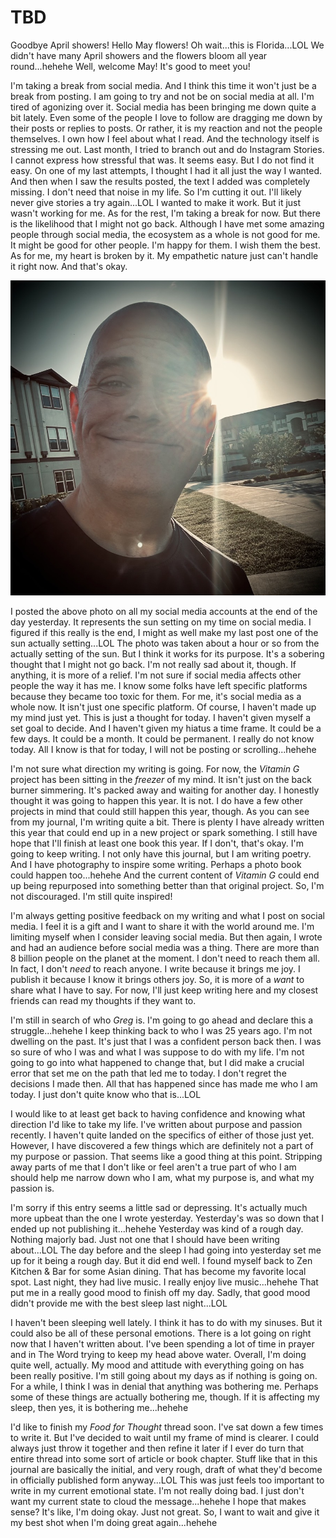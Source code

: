 # TBD

Goodbye April showers! Hello May flowers! Oh wait...this is Florida...LOL We didn't have many April showers and the flowers bloom all year round...hehehe Well, welcome May! It's good to meet you!

I'm taking a break from social media. And I think this time it won't just be a break from posting. I am going to try and not be on social media at all. I'm tired of agonizing over it. Social media has been bringing me down quite a bit lately. Even some of the people I love to follow are dragging me down by their posts or replies to posts. Or rather, it is my reaction and not the people themselves. I own how I feel about what I read. And the technology itself is stressing me out. Last month, I tried to branch out and do Instagram Stories. I cannot express how stressful that was. It seems easy. But I do not find it easy. On one of my last attempts, I thought I had it all just the way I wanted. And then when I saw the results posted, the text I added was completely missing. I don't need that noise in my life. So I'm cutting it out. I'll likely never give stories a try again...LOL I wanted to make it work. But it just wasn't working for me. As for the rest, I'm taking a break for now. But there is the likelihood that I might not go back. Although I have met some amazing people through social media, the ecosystem as a whole is not good for me. It might be good for other people. I'm happy for them. I wish them the best. As for me, my heart is broken by it. My empathetic nature just can't handle it right now. And that's okay.

![Selfie with the sun glaring behind the side of my head](./img/IMG_6278.jpeg)

I posted the above photo on all my social media accounts at the end of the day yesterday. It represents the sun setting on my time on social media. I figured if this really is the end, I might as well make my last post one of the sun actually setting...LOL The photo was taken about a hour or so from the actually setting of the sun. But I think it works for its purpose. It's a sobering thought that I might not go back. I'm not really sad about it, though. If anything, it is more of a relief. I'm not sure if social media affects other people the way it has me. I know some folks have left specific platforms because they became too toxic for them. For me, it's social media as a whole now. It isn't just one specific platform. Of course, I haven't made up my mind just yet. This is just a thought for today. I haven't given myself a set goal to decide. And I haven't given my hiatus a time frame. It could be a few days. It could be a month. It could be permanent. I really do not know today. All I know is that for today, I will not be posting or scrolling...hehehe

I'm not sure what direction my writing is going. For now, the *Vitamin G* project has been sitting in the *freezer* of my mind. It isn't just on the back burner simmering. It's packed away and waiting for another day. I honestly thought it was going to happen this year. It is not. I do have a few other projects in mind that could still happen this year, though. As you can see from my journal, I'm writing quite a bit. There is plenty I have already written this year that could end up in a new project or spark something. I still have hope that I'll finish at least one book this year. If I don't, that's okay. I'm going to keep writing. I not only have this journal, but I am writing poetry. And I have photography to inspire some writing. Perhaps a photo book could happen too...hehehe And the current content of *Vitamin G* could end up being repurposed into something better than that original project. So, I'm not discouraged. I'm still quite inspired!

I'm always getting positive feedback on my writing and what I post on social media. I feel it is a gift and I want to share it with the world around me. I'm limiting myself when I consider leaving social media. But then again, I wrote and had an audience before social media was a thing. There are more than 8 billion people on the planet at the moment. I don't need to reach them all. In fact, I don't *need* to reach anyone. I write because it brings me joy. I publish it because I know it brings others joy. So, it is more of a *want* to share what I have to say. For now, I'll just keep writing here and my closest friends can read my thoughts if they want to.

I'm still in search of who *Greg* is. I'm going to go ahead and declare this a struggle...hehehe I keep thinking back to who I was 25 years ago. I'm not dwelling on the past. It's just that I was a confident person back then. I was so sure of who I was and what I was suppose to do with my life. I'm not going to go into what happened to change that, but I did make a crucial error that set me on the path that led me to today. I don't regret the decisions I made then. All that has happened since has made me who I am today. I just don't quite know who that is...LOL

I would like to at least get back to having confidence and knowing what direction I'd like to take my life. I've written about purpose and passion recently. I haven't quite landed on the specifics of either of those just yet. However, I have discovered a few things which are definitely not a part of my purpose or passion. That seems like a good thing at this point. Stripping away parts of me that I don't like or feel aren't a true part of who I am should help me narrow down who I am, what my purpose is, and what my passion is.

I'm sorry if this entry seems a little sad or depressing. It's actually much more upbeat than the one I wrote yesterday. Yesterday's was so down that I ended up not publishing it...hehehe Yesterday was kind of a rough day. Nothing majorly bad. Just not one that I should have been writing about...LOL The day before and the sleep I had going into yesterday set me up for it being a rough day. But it did end well. I found myself back to Zen Kitchen & Bar for some Asian dining. That has become my favorite local spot. Last night, they had live music. I really enjoy live music...hehehe That put me in a really good mood to finish off my day. Sadly, that good mood didn't provide me with the best sleep last night...LOL

I haven't been sleeping well lately. I think it has to do with my sinuses. But it could also be all of these personal emotions. There is a lot going on right now that I haven't written about. I've been spending a lot of time in prayer and in The Word trying to keep my head above water. Overall, I'm doing quite well, actually. My mood and attitude with everything going on has been really positive. I'm still going about my days as if nothing is going on. For a while, I think I was in denial that anything was bothering me. Perhaps some of these things are actually bothering me, though. If it is affecting my sleep, then yes, it is bothering me...hehehe

I'd like to finish my *Food for Thought* thread soon. I've sat down a few times to write it. But I've decided to wait until my frame of mind is clearer. I could always just throw it together and then refine it later if I ever do turn that entire thread into some sort of article or book chapter. Stuff like that in this journal are basically the initial, and very rough, draft of what they'd become in officially published form anyway...LOL This was just feels too important to write in my current emotional state. I'm not really doing bad. I just don't want my current state to cloud the message...hehehe I hope that makes sense? It's like, I'm doing okay. Just not great. So, I want to wait and give it my best shot when I'm doing great again...hehehe

